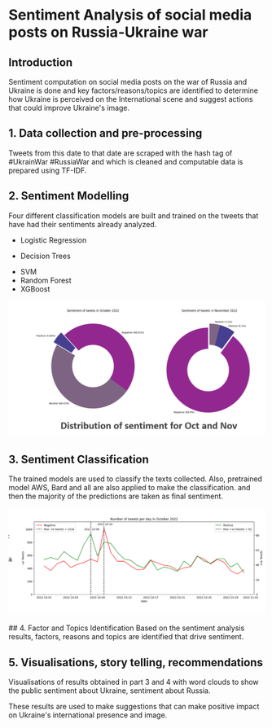 # Sentiment Analysis of social media posts on Russia-Ukraine war

## Introduction
Sentiment computation on social media posts on the war of Russia and Ukraine is done and key factors/reasons/topics are identified to determine how Ukraine is perceived on the International scene and suggest actions that could improve Ukraine's image.

## 1. Data collection and pre-processing
Tweets from this date to that date are scraped with the hash tag of #UkrainWar #RussiaWar and which is cleaned and computable data is prepared using TF-IDF.  
## 2. Sentiment Modelling 
Four different classification models are built and trained on the tweets that have had their sentiments already analyzed. 
- Logistic Regression
* Decision Trees
+ SVM
+ Random Forest
+ XGBoost
<p align="center">
  <img src="images/Screenshot 2025-03-31 124237.png" alt="The Light that Bears Witness" width="600"/>
</p>

## 3. Sentiment Classification 
The trained models are used to classify the texts collected. Also, pretrained model AWS, Bard and all are also applied to make the classification. and then the majority of the predictions are taken as final sentiment.
<p align="center">
  <img src="images/no of tweet.png" alt="The Light that Bears Witness" width="600"/>
</p>
## 4. Factor and Topics Identification
Based on the sentiment analysis results, factors, reasons and topics are identified that drive sentiment. 

## 5. Visualisations, story telling, recommendations
Visualisations of results obtained in part 3 and 4 with word clouds to show the public sentiment about Ukraine, sentiment about Russia. 

These results are used to make suggestions that can make positive impact on Ukraine's international presence and image. 
 





